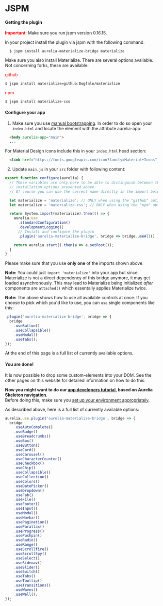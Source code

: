 # JSPM

#### Getting the plugin

**<span style="color: red;">Important</span>**: Make sure you run jspm version 0.16.15.

In your project install the plugin via jspm with the following command:

```
  $ jspm install aurelia-materialize-bridge materialize
```

Make sure you also install Materialize. There are several options available. Not concerning forks, these are available:

<span style="color: red;">github</span>

```
$ jspm install materialize=github:Dogfalo/materialize
```

<span style="color: red;">npm</span>

```
$ jspm install materialize-css
```

#### Configure your app

1. Make sure you use [manual bootstrapping](http://aurelia.io/hub.html#/doc/article/aurelia/framework/latest/app-configuration-and-startup/4). In order to do so open your `index.html` and locate the element with the attribute aurelia-app:

  ```html
    <body aurelia-app="main">
    ...
  ```

  For Material Design icons include this in your `index.html` head section:
  ```html
    <link href="https://fonts.googleapis.com/icon?family=Material+Icons" rel="stylesheet">
  ```

2. Update  `main.js` in your `src` folder with following content:

  ```javascript
  export function configure(aurelia) {
    // These variables are only here to be able to distinguish between the two
    // installation options presented above.
    // Of course you can use the correct name directly in the import below.

    let materialize = 'materialize'; // ONLY when using the "github" option above
    let materialize = 'materialize-css'; // ONLY when using the "npm" option above

    return System.import(materialize).then(() => {
      aurelia.use
        .standardConfiguration()
        .developmentLogging()
        // Install and configure the plugin
        .plugin('aurelia-materialize-bridge', bridge => bridge.useAll() );

      return aurelia.start().then(a => a.setRoot());
    }
  }
  ```

  Please make sure that you use **only one** of the imports shown above.

  **Note:** You could just `import 'materialize'` into your app but since
  Materialize is not a direct dependency of this bridge anymore, it may get loaded
  asynchronously. This may lead to Materialize being initialized *after* components
  are `attached()` which essentally applies Materialize twice.

  **Note:** The above shows how to use all available controls at once. If you choose to pick which you'd like to use, you can ```use``` single components like this:

  ```javascript
  .plugin('aurelia-materialize-bridge', bridge => {
    bridge
      .useButton()
      .useCollapsible()
      .useModal()
      .useTabs();
  });
  ```

  At the end of this page is a full list of currently available options.

#### You are done!
It is now possible to drop some custom-elements into your DOM. See the other pages on this website for detailed information on how to do this.

**Now you might want to do our <a href="https://aurelia-ui-toolkits.gitbooks.io/materialize-bridge-docs/content/app_developers_tutorial/introduction.html" target="_blank">app developers tutorial</a>, based on Aurelia Skeleton navigation.**
<br>
Before doing this, make sure you <a href="http://aurelia.io/hub.html#/doc/article/aurelia/framework/latest/setup-jspm" target="_blank">set up your environment appropriately</a>.

As described above, here is a full list of currently available options:

```javascript
aurelia.use.plugin('aurelia-materialize-bridge', bridge => {
  bridge
    .useAutoComplete()
    .useBadge()
    .useBreadcrumbs()
    .useBox()
    .useButton()
    .useCard()
    .useCarousel()
    .useCharacterCounter()
    .useCheckbox()
    .useChip()
    .useCollapsible()
    .useCollection()
    .useColors()
    .useDatePicker()
    .useDropdown()
    .useFab()
    .useFile()
    .useFooter()
    .useInput()
    .useModal()
    .useNavbar()
    .usePagination()
    .useParallax()
    .useProgress()
    .usePushpin()
    .useRadio()
    .useRange()
    .useScrollfire()
    .useScrollSpy()
    .useSelect()
    .useSidenav()
    .useSlider()
    .useSwitch()
    .useTabs()
    .useTooltip()
    .useTransitions()
    .useWaves()
    .useWell();
});
```


